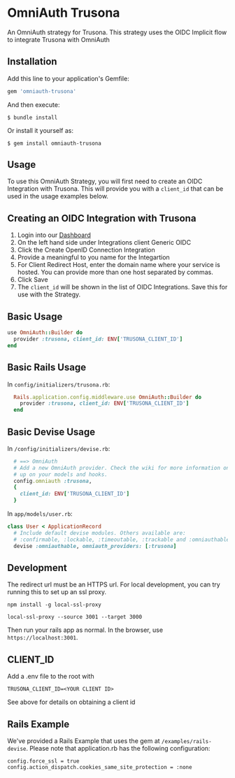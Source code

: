 # OmniAuth Trusona

An OmniAuth strategy for Trusona. This strategy uses the OIDC Implicit flow to integrate Trusona with OmniAuth

## Installation

Add this line to your application's Gemfile:

```ruby
gem 'omniauth-trusona'
```

And then execute:

    $ bundle install

Or install it yourself as:

    $ gem install omniauth-trusona


## Usage

To use this OmniAuth Strategy, you will first need to create an OIDC Integration with Trusona. This will provide you with a `client_id` that can be used in the usage examples below.

## Creating an OIDC Integration with Trusona

1. Login into our [Dashboard](https://dashboard.trusona.com)
1. On the left hand side under Integrations client Generic OIDC
1. Click the Create OpenID Connection Integration
1. Provide a meaningful to you name for the Integartion
1. For Client Redirect Host, enter the domain name where your service is hosted. You can provide more than one host separated by commas.
1. Click Save
1. The `client_id` will be shown in the list of OIDC Integrations. Save this for use with the Strategy.

## Basic Usage

```ruby
use OmniAuth::Builder do
  provider :trusona, client_id: ENV['TRUSONA_CLIENT_ID']
end
```

## Basic Rails Usage
In `config/initializers/trusona.rb`:
```ruby
  Rails.application.config.middleware.use OmniAuth::Builder do
    provider :trusona, client_id: ENV['TRUSONA_CLIENT_ID']
  end
```

## Basic Devise Usage
In `/config/initializers/devise.rb`:
```ruby
  # ==> OmniAuth
  # Add a new OmniAuth provider. Check the wiki for more information on setting
  # up on your models and hooks.
  config.omniauth :trusona,
  {
    client_id: ENV['TRUSONA_CLIENT_ID']
  }
```

In `app/models/user.rb`:
```ruby
class User < ApplicationRecord
  # Include default devise modules. Others available are:
  # :confirmable, :lockable, :timeoutable, :trackable and :omniauthable
  devise :omniauthable, omniauth_providers: [:trusona]
```

## Development
The redirect url must be an HTTPS url.  For local development, you can try running this to set up an ssl proxy.

```
npm install -g local-ssl-proxy

local-ssl-proxy --source 3001 --target 3000
```

Then run your rails app as normal.  In the browser, use `https://localhost:3001`.

## CLIENT_ID

Add a .env file to the root with 

`TRUSONA_CLIENT_ID=<YOUR CLIENT ID>`

See above for details on obtaining a client id

## Rails Example
We've provided a Rails Example that uses the gem at `/examples/rails-devise`.  Please note that application.rb has the following configuration:

```
config.force_ssl = true
config.action_dispatch.cookies_same_site_protection = :none
```

